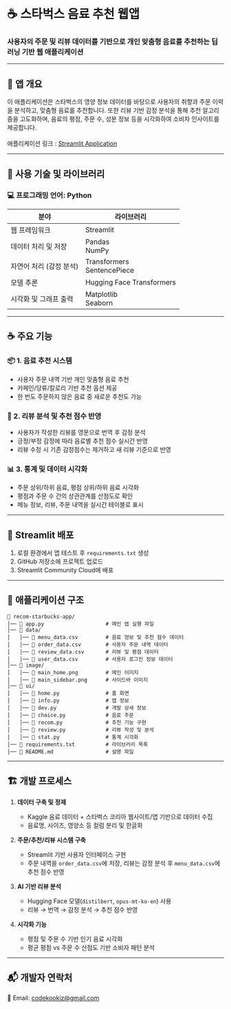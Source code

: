 # ☕ 스타벅스 음료 추천 웹앱

### 사용자의 주문 및 리뷰 데이터를 기반으로 개인 맞춤형 음료를 추천하는 딥러닝 기반 웹 애플리케이션

---

## 📌 앱 개요
이 애플리케이션은 스타벅스의 영양 정보 데이터를 바탕으로 사용자의 취향과 주문 이력을 분석하고, 맞춤형 음료를 추천합니다. 또한 리뷰 기반 감정 분석을 통해 추천 알고리즘을 고도화하며, 음료의 평점, 주문 수, 성분 정보 등을 시각화하여 소비자 인사이트를 제공합니다.  
<br>
애플리케이션 링크 : [Streamlit Application](https://recom-starbucks-app-codekookiz.streamlit.app/)

---

## 📀 사용 기술 및 라이브러리

### 💻 프로그래밍 언어: Python

|         분야         |             라이브러리             |
|----------------------|-------------------------------|
| 웹 프레임워크          | Streamlit                    |
| 데이터 처리 및 저장     | Pandas<br>NumPy              |
| 자연어 처리 (감정 분석) | Transformers<br>SentencePiece |
| 모델 추론              | Hugging Face Transformers    |
| 시각화 및 그래프 출력   | Matplotlib<br>Seaborn        |

---

## ☕ 주요 기능

### 📦 1. 음료 추천 시스템
- 사용자 주문 내역 기반 개인 맞춤형 음료 추천
- 카페인/당류/칼로리 기반 추천 옵션 제공
- 한 번도 주문하지 않은 음료 중 새로운 추천도 가능

### 💬 2. 리뷰 분석 및 추천 점수 반영
- 사용자가 작성한 리뷰를 영문으로 번역 후 감정 분석
- 긍정/부정 감정에 따라 음료별 추천 점수 실시간 반영
- 리뷰 수정 시 기존 감정점수는 제거하고 새 리뷰 기준으로 반영

### 📊 3. 통계 및 데이터 시각화
- 주문 상위/하위 음료, 평점 상위/하위 음료 시각화
- 평점과 주문 수 간의 상관관계를 산점도로 확인
- 메뉴 정보, 리뷰, 주문 내역을 실시간 테이블로 표시

---

## 🚀 Streamlit 배포

1. 로컬 환경에서 앱 테스트 후 `requirements.txt` 생성
2. GitHub 저장소에 프로젝트 업로드
3. Streamlit Community Cloud에 배포

---

## 📂 애플리케이션 구조

```
📁 recom-starbucks-app/
│── 📄 app.py                    # 메인 앱 실행 파일
│── 📂 data/
│   │── 📄 menu_data.csv         # 음료 정보 및 추천 점수 데이터
│   │── 📄 order_data.csv        # 사용자 주문 내역 데이터
│   │── 📄 review_data.csv       # 리뷰 및 평점 데이터
│   │── 📄 user_data.csv         # 사용자 로그인 정보 데이터
│── 📂 image/
│   │── 📄 main_home.png         # 메인 이미지
│   │── 📄 main_sidebar.png      # 사이드바 이미지
│── 📂 ui/
│   │── 📄 home.py               # 홈 화면
│   │── 📄 info.py               # 앱 정보
│   │── 📄 dev.py                # 개발 상세 정보
│   │── 📄 choice.py             # 음료 주문
│   │── 📄 recom.py              # 추천 기능 구현
│   │── 📄 review.py             # 리뷰 작성 및 분석
│   │── 📄 stat.py               # 통계 시각화
│── 📄 requirements.txt          # 라이브러리 목록
│── 📄 README.md                 # 설명 파일
```

---

## 🏗 개발 프로세스

1. **데이터 구축 및 정제**
   - Kaggle 음료 데이터 + 스타벅스 코리아 웹사이트/앱 기반으로 데이터 수집
   - 음료명, 사이즈, 영양소 등 컬럼 분리 및 한글화

2. **주문/추천/리뷰 시스템 구축**
   - Streamlit 기반 사용자 인터페이스 구현
   - 주문 내역을 `order_data.csv`에 저장, 리뷰는 감정 분석 후 `menu_data.csv`에 추천 점수 반영

3. **AI 기반 리뷰 분석**
   - Hugging Face 모델(`distilbert`, `opus-mt-ko-en`) 사용
   - 리뷰 → 번역 → 감정 분석 → 추천 점수 반영

4. **시각화 기능**
   - 평점 및 주문 수 기반 인기 음료 시각화
   - 평균 평점 vs 주문 수 산점도 기반 소비자 패턴 분석

---

## 📬 개발자 연락처
📧 Email: codekookiz@gmail.com